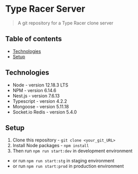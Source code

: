 # Type Racer Server

> A git repository for a Type Racer clone server

## Table of contents

- [Technologies](#technologies)
- [Setup](#setup)

## Technologies

- Node - version 12.18.3 LTS
- NPM - version 6.14.6
- Nest.js - version 7.6.13
- Typescript - version 4.2.2
- Mongoose - version 5.11.18
- Socket.io Redis - version 5.4.0

## Setup

1. Clone this repository - `git clone <your_git_URL>`
2. Install Node packages - `npm install`
3. Then run `npm run start:dev` in development environment

- or run `npm run start:stg` in staging environment
- or run `npm run start:prod` in production environment
